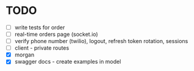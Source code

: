 # TODO

- [ ] write tests for order
- [ ] real-time orders page (socket.io)
- [ ] verify phone number (twilio), logout, refresh token rotation, sessions
- [ ] client - private routes
- [x] morgan
- [x] swagger docs - create examples in model
